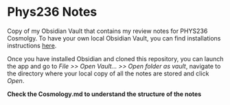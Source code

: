# Phys236 Notes

Copy of my Obsidian Vault that contains my review notes for PHYS236 Cosmolgy. To have your own local Obsidian Vault, you can find installations instructions [here](https://obsidian.md).

Once you have installed Obsidian and cloned this repository, you can launch the app and go to *File >> Open Vault... >> Open folder as vault*, navigate to the directory where your local copy of all the notes are stored and click *Open*.

**Check the Cosmology.md to understand the structure of the notes** 